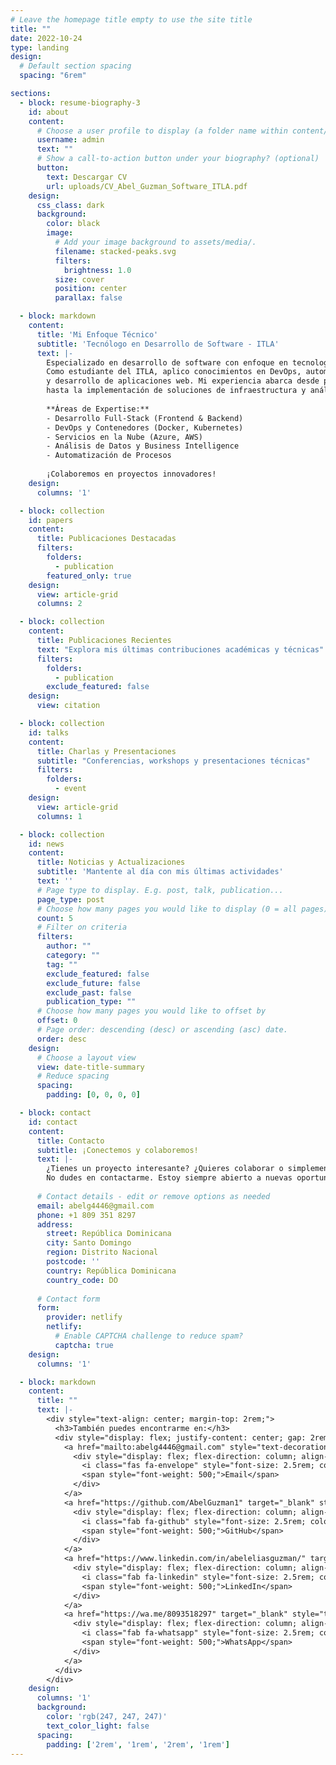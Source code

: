 ```yaml
---
# Leave the homepage title empty to use the site title
title: ""
date: 2022-10-24
type: landing
design:
  # Default section spacing
  spacing: "6rem"

sections:
  - block: resume-biography-3
    id: about
    content:
      # Choose a user profile to display (a folder name within content/authors/)
      username: admin
      text: ""
      # Show a call-to-action button under your biography? (optional)
      button:
        text: Descargar CV
        url: uploads/CV_Abel_Guzman_Software_ITLA.pdf
    design:
      css_class: dark
      background:
        color: black
        image:
          # Add your image background to assets/media/.
          filename: stacked-peaks.svg
          filters:
            brightness: 1.0
          size: cover
          position: center
          parallax: false

  - block: markdown
    content:
      title: 'Mi Enfoque Técnico'
      subtitle: 'Tecnólogo en Desarrollo de Software - ITLA'
      text: |-
        Especializado en desarrollo de software con enfoque en tecnologías modernas y metodologías ágiles.
        Como estudiante del ITLA, aplico conocimientos en DevOps, automatización, contenedores Docker,
        y desarrollo de aplicaciones web. Mi experiencia abarca desde programación en múltiples lenguajes
        hasta la implementación de soluciones de infraestructura y análisis de datos.
        
        **Áreas de Expertise:**
        - Desarrollo Full-Stack (Frontend & Backend)
        - DevOps y Contenedores (Docker, Kubernetes)
        - Servicios en la Nube (Azure, AWS)
        - Análisis de Datos y Business Intelligence
        - Automatización de Procesos
        
        ¡Colaboremos en proyectos innovadores! 
    design:
      columns: '1'

  - block: collection
    id: papers
    content:
      title: Publicaciones Destacadas
      filters:
        folders:
          - publication
        featured_only: true
    design:
      view: article-grid
      columns: 2

  - block: collection
    content:
      title: Publicaciones Recientes
      text: "Explora mis últimas contribuciones académicas y técnicas"
      filters:
        folders:
          - publication
        exclude_featured: false
    design:
      view: citation

  - block: collection
    id: talks
    content:
      title: Charlas y Presentaciones
      subtitle: "Conferencias, workshops y presentaciones técnicas"
      filters:
        folders:
          - event
    design:
      view: article-grid
      columns: 1

  - block: collection
    id: news
    content:
      title: Noticias y Actualizaciones
      subtitle: 'Mantente al día con mis últimas actividades'
      text: ''
      # Page type to display. E.g. post, talk, publication...
      page_type: post
      # Choose how many pages you would like to display (0 = all pages)
      count: 5
      # Filter on criteria
      filters:
        author: ""
        category: ""
        tag: ""
        exclude_featured: false
        exclude_future: false
        exclude_past: false
        publication_type: ""
      # Choose how many pages you would like to offset by
      offset: 0
      # Page order: descending (desc) or ascending (asc) date.
      order: desc
    design:
      # Choose a layout view
      view: date-title-summary
      # Reduce spacing
      spacing:
        padding: [0, 0, 0, 0]

  - block: contact
    id: contact
    content:
      title: Contacto
      subtitle: ¡Conectemos y colaboremos!
      text: |-
        ¿Tienes un proyecto interesante? ¿Quieres colaborar o simplemente charlar sobre tecnología? 
        No dudes en contactarme. Estoy siempre abierto a nuevas oportunidades y conexiones profesionales.
      
      # Contact details - edit or remove options as needed
      email: abelg4446@gmail.com
      phone: +1 809 351 8297
      address:
        street: República Dominicana
        city: Santo Domingo
        region: Distrito Nacional
        postcode: ''
        country: República Dominicana
        country_code: DO
      
      # Contact form
      form:
        provider: netlify
        netlify:
          # Enable CAPTCHA challenge to reduce spam?
          captcha: true
    design:
      columns: '1'

  - block: markdown
    content:
      title: ""
      text: |-
        <div style="text-align: center; margin-top: 2rem;">
          <h3>También puedes encontrarme en:</h3>
          <div style="display: flex; justify-content: center; gap: 2rem; margin-top: 1.5rem; flex-wrap: wrap;">
            <a href="mailto:abelg4446@gmail.com" style="text-decoration: none; color: inherit;">
              <div style="display: flex; flex-direction: column; align-items: center; padding: 1rem;">
                <i class="fas fa-envelope" style="font-size: 2.5rem; color: #dc3545; margin-bottom: 0.5rem;"></i>
                <span style="font-weight: 500;">Email</span>
              </div>
            </a>
            <a href="https://github.com/AbelGuzman1" target="_blank" style="text-decoration: none; color: inherit;">
              <div style="display: flex; flex-direction: column; align-items: center; padding: 1rem;">
                <i class="fab fa-github" style="font-size: 2.5rem; color: #333; margin-bottom: 0.5rem;"></i>
                <span style="font-weight: 500;">GitHub</span>
              </div>
            </a>
            <a href="https://www.linkedin.com/in/abeleliasguzman/" target="_blank" style="text-decoration: none; color: inherit;">
              <div style="display: flex; flex-direction: column; align-items: center; padding: 1rem;">
                <i class="fab fa-linkedin" style="font-size: 2.5rem; color: #0077b5; margin-bottom: 0.5rem;"></i>
                <span style="font-weight: 500;">LinkedIn</span>
              </div>
            </a>
            <a href="https://wa.me/8093518297" target="_blank" style="text-decoration: none; color: inherit;">
              <div style="display: flex; flex-direction: column; align-items: center; padding: 1rem;">
                <i class="fab fa-whatsapp" style="font-size: 2.5rem; color: #25d366; margin-bottom: 0.5rem;"></i>
                <span style="font-weight: 500;">WhatsApp</span>
              </div>
            </a>
          </div>
        </div>
    design:
      columns: '1'
      background:
        color: 'rgb(247, 247, 247)'
        text_color_light: false
      spacing:
        padding: ['2rem', '1rem', '2rem', '1rem']
---
```

